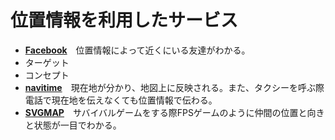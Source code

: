 # 位置情報を利用したサービス
* **[Facebook](https://ja-jp.facebook.com/)**　位置情報によって近くにいる友達がわかる。
 * ターゲット
 * コンセプト
* **[navitime](https://www.navitime.co.jp/)**　現在地が分かり、地図上に反映される。また、タクシーを呼ぶ際電話で現在地を伝えなくても位置情報で伝わる。
* **[SVGMAP](http://svg-map.jp/)**　サバイバルゲームをする際FPSゲームのように仲間の位置と向きと状態が一目でわかる。



